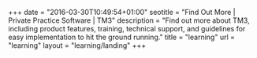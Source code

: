 +++
date = "2016-03-30T10:49:54+01:00"
seotitle = "Find Out More | Private Practice Software | TM3"
description = "Find out more about TM3, including product features, training, technical support, and guidelines for easy implementation to hit the ground running."
title = "learning"
url = "learning"
layout = "learning/landing"
+++
